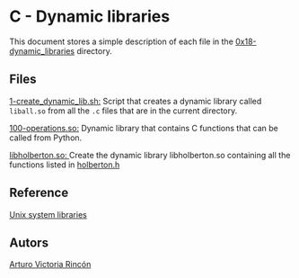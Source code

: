 # C - Dynamic libraries
This document stores a simple description of each file in the [0x18-dynamic_libraries](https://github.com/arvicrin/holbertonschool-low_level_programming/tree/master/0x18-dynamic_libraries "0x18-dynamic_libraries") directory.

## Files
[1-create_dynamic_lib.sh:](https://github.com/arvicrin/holbertonschool-low_level_programming/blob/master/0x18-dynamic_libraries/1-create_dynamic_lib.sh "1-create_dynamic_lib.sh")
Script that creates a dynamic library called `liball.so` from all the `.c` files that are in the current directory.

[100-operations.so:](https://github.com/arvicrin/holbertonschool-low_level_programming/blob/master/0x18-dynamic_libraries/100-operations.so "100-operations.so")
Dynamic library that contains C functions that can be called from Python. 

[libholberton.so: ](https://github.com/arvicrin/holbertonschool-low_level_programming/blob/master/0x18-dynamic_libraries/libholberton.so "libholberton.so")
Create the dynamic library libholberton.so containing all the functions listed in [holberton.h](https://github.com/arvicrin/holbertonschool-low_level_programming/blob/master/0x18-dynamic_libraries/holberton.h "holberton.h")


## Reference 
[Unix system libraries](http://docencia.ac.upc.edu/FIB/USO/Bibliografia/unix-c-libraries.html#what_is_a_library)
## Autors
[Arturo Victoria Rincón](https://twitter.com/arvicrin)
